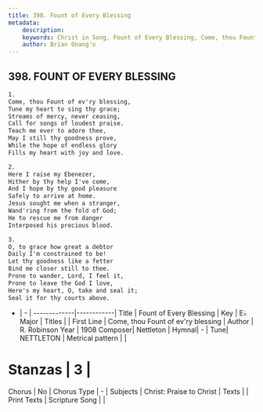 ```yaml
---
title: 398. Fount of Every Blessing
metadata:
    description: 
    keywords: Christ in Song, Fount of Every Blessing, Come, thou Fount of ev&#039;ry blessing, 
    author: Brian Onang'o
---
```



## 398. FOUNT OF EVERY BLESSING

```txt
1.
Come, thou Fount of ev'ry blessing,
Tune my heart to sing thy grace;
Streams of mercy, never ceasing, 
Call for songs of loudest praise.
Teach me ever to adore thee,
May I still thy goodness prove,
While the hope of endless glory
Fills my heart with joy and love.

2.
Here I raise my Ebenezer,
Hither by thy help I've come,
And I hope by thy good pleasure
Safely to arrive at home.
Jesus sought me when a stranger,
Wand'ring from the fold of God;
He to rescue me from danger
Interposed his precious blood.

3.
O, to grace how great a debtor
Daily I'm constrained to be!
Let thy goodness like a fetter
Bind me closer still to thee.
Prone to wander, Lord, I feel it,
Prone to leave the God I love,
Here's my heart, O, take and seal it;
Seal it for thy courts above.
```

- |   -  |
-------------|------------|
Title | Fount of Every Blessing |
Key | E♭ Major |
Titles |  |
First Line | Come, thou Fount of ev&#039;ry blessing |
Author | R. Robinson
Year | 1908
Composer| Nettleton |
Hymnal|  - |
Tune| NETTLETON |
Metrical pattern | |
# Stanzas | 3 |
Chorus | No |
Chorus Type | - |
Subjects | Christ: Praise to Christ |
Texts |  |
Print Texts | 
Scripture Song |  |
  
